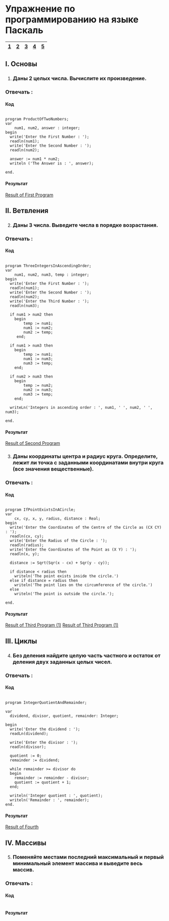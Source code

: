 # Упражнение по программированию на языке Паскаль

| <a href="#">1</a> | <a href="#">2</a> | <a href="#">3</a> | <a href="#">4</a> | <a href="#">5</a> |
|:---|:---|:---|:---|:---|

## I. Основы

1. ### Даны 2 целых числа. Вычислите их произведение.

### Отвечать :

#### Код
```

program ProductOfTwoNumbers;
var
    num1, num2, answer : integer;
begin
  write('Enter the First Number : ');
  readln(num1);
  write('Enter the Second Number : ');
  readln(num2);
  
  answer := num1 * num2;
  writeln ('The Answer is : ', answer);
  
end.

```

#### Результат
[Result of First Program](images/1.png)


## II. Ветвления

2. ### Даны 3 числа. Выведите числа в порядке возрастания.

### Отвечать :

#### Код
```

program ThreeIntegersInAscendingOrder;
var
    num1, num2, num3, temp : integer;
begin
  write('Enter the First Number : ');
  readln(num1);
  write('Enter the Second Number : ');
  readln(num2);
  write('Enter the Third Number : ');
  readln(num3);
  
  if num1 > num2 then
    begin
        temp := num1;
        num1 := num2;
        num2 := temp;
     end;
  
  if num1 > num3 then
    begin
        temp := num1;
        num1 := num3;
        num3 := temp;
    end;
  
  if num2 > num3 then
    begin
        temp := num2;
        num2 := num3;
        num3 := temp;
    end;
  
  writeLn('Integers in ascending order : ', num1, ' ', num2, ' ', num3);
  
end.

```

#### Результат
[Result of Second Program](/1st%20Semester/Task%201/images/2.png)


3. ### Даны координаты центра и радиус круга. Определите, лежит ли точка с заданными координатами внутри круга (все значения вещественные).

### Отвечать :

#### Код
```

program IfPointExixtsInACircle;
var
    cx, cy, x, y, radius, distance : Real;
begin
  write('Enter the Coordinates of the Centre of the Circle as (CX CY) : ');
  readln(cx, cy);
  write('Enter the Radius of the Circle : ');
  readln(radius);
  write('Enter the Coordinates of the Point as (X Y) : ');
  readln(x, y);
  
  distance := Sqrt(Sqr(x - cx) + Sqr(y - cy));
  
  if distance < radius then
    writeln('The point exists inside the circle.')
  else if distance = radius then
    writeln('The point lies on the circumference of the circle.')
  else
    writeln('The point is outside the circle.');
  
end.

```

#### Результат
[Result of Third Program (1)](/1st%20Semester/Task%201/images/3-1.png)
[Result of Third Program (1)](/1st%20Semester/Task%201/images/3-2.png)


## III. Циклы

4. ### Без деления найдите целую часть частного и остаток от деления двух заданных целых чисел.

### Отвечать :

#### Код
```

program IntegerQuotientAndRemainder;

var
  dividend, divisor, quotient, remainder: Integer;

begin
  write('Enter the dividend : ');
  readLn(dividend);
  
  write('Enter the divisor : ');
  readln(divisor);
  
  quotient := 0;
  remainder := dividend;
  
  while remainder >= divisor do
  begin
    remainder := remainder - divisor;
    quotient := quotient + 1;
  end;
  
  writeln('Integer quotient : ', quotient);
  writeln('Remainder : ', remainder);
end.

```

#### Результат
[Result of Fourth](/1st%20Semester/Task%201/images/4.png)


## IV. Массивы

5. ### Поменяйте местами последний максимальный и первый минимальный элемент массива и выведите весь массив.

### Отвечать :

#### Код


```

```

#### Результат